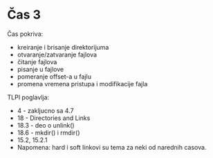 # Čas 3
Čas pokriva:

- kreiranje i brisanje direktorijuma
- otvaranje/zatvaranje fajlova
- čitanje fajlova
- pisanje u fajlove
- pomeranje offset-a u fajlu
- promena vremena pristupa i modifikacije fajla

TLPI poglavlja:

- 4 - zakljucno sa 4.7
- 18 - Directories and Links
- 18.3 - deo o unlink()
- 18.6 - mkdir() i rmdir()
- 15.2, 15.2.1
- Napomena: hard i soft linkovi su tema za neki od narednih casova.
